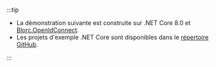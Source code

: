 :::tip

- La démonstration suivante est construite sur .NET Core 8.0 et [Blorc.OpenIdConnect](https://github.com/WildGums/Blorc.OpenIdConnect).
- Les projets d'exemple .NET Core sont disponibles dans le [répertoire GitHub](https://github.com/logto-io/csharp).

:::
